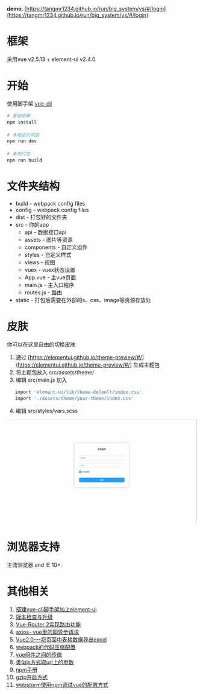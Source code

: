 **demo**: [https://tangmr1234.github.io/run/big_system/ys/#/login](https://tangmr1234.github.io/run/big_system/ys/#/login)

# 框架
采用vue v2.5.13 + element-ui v2.4.0

# 开始
使用脚手架 [vue-cli](https://github.com/vuejs/vue-cli)

``` bash
# 安装依赖
npm install

# 本地运行项目
npm run dev

# 本地打包
npm run build

```

# 文件夹结构
* build - webpack config files
* config - webpack config files
* dist - 打包好的文件夹
* src - 你的app
    * api - 数据接口api
    * assets - 图片等资源
    * components - 自定义组件
    * styles - 自定义样式
    * views - 视图
    * vuex - vuex状态设置
    * App.vue - 主vue页面
    * main.js - 主入口程序
    * routes.js - 路由 
* static - 打包后需要在外部的s、css、image等资源存放处

# 皮肤
你可以在这里自由的切换皮肤 
1. 通过 [https://elementui.github.io/theme-preview/#/](https://elementui.github.io/theme-preview/#/) 生成主题包
2. 将主题包放入 src/assets/theme/
3. 编辑 src/main.js 加入
``` bash
   import 'element-ui/lib/theme-default/index.css'
   import './assets/theme/your-theme/index.css'
```
4. 编辑 src/styles/vars.scss

![theme-blue](https://raw.githubusercontent.com/taylorchen709/markdown-images/master/vueadmin/rec-demo.gif)

# 浏览器支持

主流浏览器 and IE 10+.

# 其他相关

1. [搭建vue-cli脚手架加上element-ui](https://segmentfault.com/a/1190000010291674)
2. [版本检查与升级](http://blog.csdn.net/wojiaomaxiaoqi/article/details/78428738)
3. [Vue-Router 2实现路由功能](http://blog.csdn.net/sinat_17775997/article/details/54710420)
4. [axios- vue里的同异步请求](https://github.com/axios/axios)
5. [Vue2.0---将页面中表格数据导出excel](https://www.cnblogs.com/Mrfan217/p/6944238.html)
6. [webpack的代码压缩配置](http://www.css88.com/doc/webpack2/plugins/uglifyjs-webpack-plugin/)
7. [vue组件之间的传值](https://www.cnblogs.com/missxiaojun/p/6882491.html)
8. [类似js方式取url上的参数](https://www.cnblogs.com/xyyt/p/6068981.html)
9. [npm手册](https://segmentfault.com/a/1190000009315989)
10. [gzip开启方式](http://blog.csdn.net/qq_35844177/article/details/78599064?locationNum=4&fps=1)
11. [webstorm使用npm调试vue的配置方式](http://blog.csdn.net/nihaoqiulinhe/article/details/79071293)
